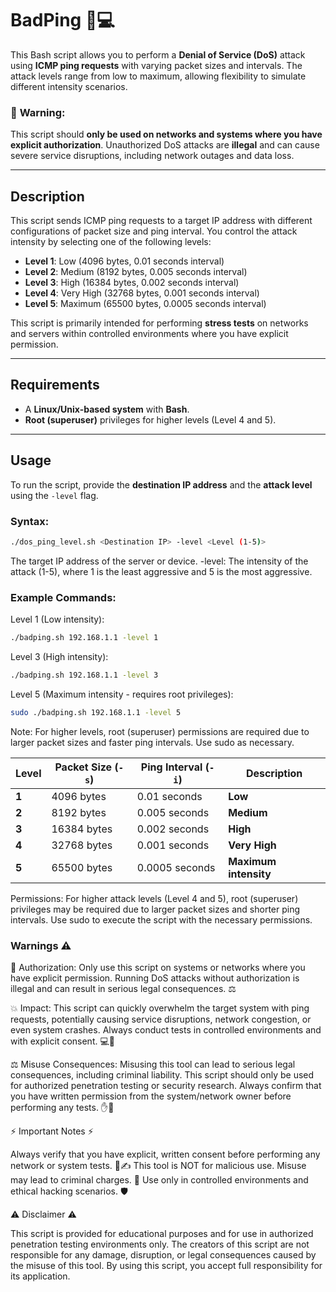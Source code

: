 # BadPing 🚀💻

This Bash script allows you to perform a **Denial of Service (DoS)** attack using **ICMP ping requests** with varying packet sizes and intervals. The attack levels range from low to maximum, allowing flexibility to simulate different intensity scenarios.

### 🚨 **Warning**:
This script should **only be used on networks and systems where you have explicit authorization**. Unauthorized DoS attacks are **illegal** and can cause severe service disruptions, including network outages and data loss.

---

## Description

This script sends ICMP ping requests to a target IP address with different configurations of packet size and ping interval. You control the attack intensity by selecting one of the following levels:

- **Level 1**: Low (4096 bytes, 0.01 seconds interval)
- **Level 2**: Medium (8192 bytes, 0.005 seconds interval)
- **Level 3**: High (16384 bytes, 0.002 seconds interval)
- **Level 4**: Very High (32768 bytes, 0.001 seconds interval)
- **Level 5**: Maximum (65500 bytes, 0.0005 seconds interval)

This script is primarily intended for performing **stress tests** on networks and servers within controlled environments where you have explicit permission.

---

## Requirements

- A **Linux/Unix-based system** with **Bash**.
- **Root (superuser)** privileges for higher levels (Level 4 and 5).

---

## Usage

To run the script, provide the **destination IP address** and the **attack level** using the `-level` flag.

### Syntax:

```bash
./dos_ping_level.sh <Destination IP> -level <Level (1-5)>
```

<Destination IP> The target IP address of the server or device.
-level: The intensity of the attack (1-5), where 1 is the least aggressive and 5 is the most aggressive.


### Example Commands:

Level 1 (Low intensity):

```bash
./badping.sh 192.168.1.1 -level 1
```

Level 3 (High intensity):

```bash
./badping.sh 192.168.1.1 -level 3
```

Level 5 (Maximum intensity - requires root privileges):

```bash
sudo ./badping.sh 192.168.1.1 -level 5
```

Note: For higher levels, root (superuser) permissions are required due to larger packet sizes and faster ping intervals. Use sudo as necessary.


| **Level** | **Packet Size (`-s`)** | **Ping Interval (`-i`)** | **Description**       |
|-----------|------------------------|--------------------------|-----------------------|
| **1**     | 4096 bytes             | 0.01 seconds             | **Low**               |
| **2**     | 8192 bytes             | 0.005 seconds            | **Medium**            |
| **3**     | 16384 bytes            | 0.002 seconds            | **High**              |
| **4**     | 32768 bytes            | 0.001 seconds            | **Very High**         |
| **5**     | 65500 bytes            | 0.0005 seconds           | **Maximum intensity** |




Permissions:
For higher attack levels (Level 4 and 5), root (superuser) privileges may be required due to larger packet sizes and shorter ping intervals. Use sudo to execute the script with the necessary permissions.



### Warnings ⚠️

🔑 Authorization:
Only use this script on systems or networks where you have explicit permission. Running DoS attacks without authorization is illegal and can result in serious legal consequences. ⚖️

💥 Impact:
This script can quickly overwhelm the target system with ping requests, potentially causing service disruptions, network congestion, or even system crashes. Always conduct tests in controlled environments and with explicit consent. 💻🚨

⚖️ Misuse Consequences:
Misusing this tool can lead to serious legal consequences, including criminal liability. This script should only be used for authorized penetration testing or security research. Always confirm that you have written permission from the system/network owner before performing any tests. ✋🔐


⚡ Important Notes ⚡

Always verify that you have explicit, written consent before performing any network or system tests. 📄✍️
This tool is NOT for malicious use. Misuse may lead to criminal charges. 🚫
Use only in controlled environments and ethical hacking scenarios. 🛡️


 ⚠️ Disclaimer ⚠️

This script is provided for educational purposes and for use in authorized penetration testing environments only. The creators of this script are not responsible for any damage, disruption, or legal consequences caused by the misuse of this tool. By using this script, you accept full responsibility for its application.

